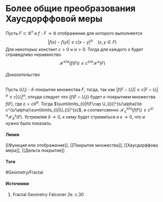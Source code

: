 # Более общие преобразования Хаусдорффовой меры
Пусть $F\subset\mathbb{R}^{n}$ и $f:F\to\mathbb{R}$ отображение для которого выполняется
$$
|f(x)-f(y)|\le c|x-y|^{\alpha}\quad(x,y\in F)
$$
Для некоторых констант $c>0$ и $\alpha>0$. Тогда для каждого $s$ будет справедливо неравенство
$$
\mathcal{H}^{s/\alpha}(f(F))\le c^{s/\alpha}\mathcal{H}^{s}(F)
$$

###### Доказательство
Пусть $\{U_{i}\}$ - $\delta$-покрытие множества $F$, тогда, так как $|f(F\cap U_{i})|\le c|F\cap U_{i}|^{\alpha}\le c|U_{i}|^{\alpha}$, откуда следует что $\{f(F\cap U_{i})\}$ будет $\varepsilon$-покрытием множества $f(F)$, где $\varepsilon=c\delta^{\alpha}$. Тогда $\sum\limits_{i}|f(F\cap U_{i})|^{s/\alpha}\le c^{s/\alpha}\sum\limits_{i}|U_{i}|^{s}$, и соответсвенно $\mathcal{H}_{\varepsilon}^{s/\alpha}(f(F))\le c^{s/\alpha}\mathcal{H}_{\delta}^{s}(F)$. Устремляя $\delta\to0$, к нему будет стремиться и $\varepsilon\to0$, что и нужно было показать.
#### Линки
 [[Функция или отображение]],
 [[Покрытие множества]],
 [[Хаусдорффова мера]],
 [[Дельта покрытие]]
#### Тэги
 #Geometry/Fractal 
#### Источники
1. Fractal Geometry Falconer 2e. c.30